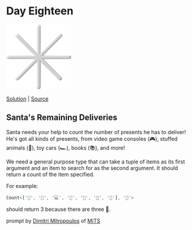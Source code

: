 # Day Eighteen

<img src="cover.png" width="174" height="173" alt="Snowflake">

[Solution](solution.ts) | [Source](https://typehero.dev/challenge/day-18)

## Santa's Remaining Deliveries

Santa needs your help to count the number of presents he has to deliver! He's got all kinds of presents, from video game consoles (🎮), stuffed animals (🧸), toy cars (🏎️), books (📚), and more!

We need a general purpose type that can take a tuple of items as its first argument and an item to search for as the second argument. It should return a count of the item specified.

For example:

```typescript
Count<['👟', '👟', '💻', '🎸', '🧩', '👟', '🧸'], '👟'>
```

should return 3 because there are three 👟.

prompt by [Dimitri Mitropoulos](https://github.com/dimitropoulos) of [MiTS](https://www.youtube.com/@MichiganTypeScript)
